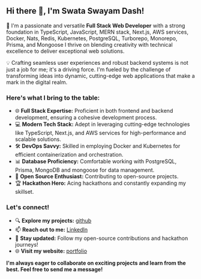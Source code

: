 ## Hi there 👋, I'm Swata Swayam Dash!

🚀 I'm a passionate and versatile **Full Stack Web Developer** with a strong foundation in TypeScript, JavaScript, MERN stack, Next.js, AWS services, Docker, Nats, Redis, Kubernetes, PostgreSQL, Turborepo, Monorepo, Prisma, and Mongoose I thrive on blending creativity with technical excellence to deliver exceptional web solutions.


💡 Crafting seamless user experiences and robust backend systems is not just a job for me; it's a driving force. I'm fueled by the challenge of transforming ideas into dynamic, cutting-edge web applications that make a mark in the digital realm.


### Here's what I bring to the table:

- 🌐 **Full Stack Expertise:** Proficient in both frontend and backend development, ensuring a cohesive development process.
- 💻 **Modern Tech Stack:** Adept in leveraging cutting-edge technologies like TypeScript, Next.js, and AWS services for high-performance and scalable solutions.
- 🛠️ **DevOps Savvy:** Skilled in employing Docker and Kubernetes for efficient containerization and orchestration.
- 📊 **Database Proficiency:** Comfortable working with PostgreSQL, Prisma, MongoDB and mongoose for data management.
- 🤝 **Open Source Enthusiast:** Contributing to open-source projects.
- 🏆 **Hackathon Hero:** Acing hackathons and constantly expanding my skillset.

### Let's connect!

- 🔍 **Explore my projects:** [github](https://github.com/swataswayam-14?tab=repositories)
- 📫 **Reach out to me:** [LinkedIn](https://www.linkedin.com/in/swata-swayam-dash-051307269/) 
- 📢 **Stay updated:** Follow my open-source contributions and hackathon journeys!
- 🌐 **Visit my website:** [portfolio](https://swataswayamdash.vercel.app) 

**I'm always eager to collaborate on exciting projects and learn from the best. Feel free to send me a message!**


